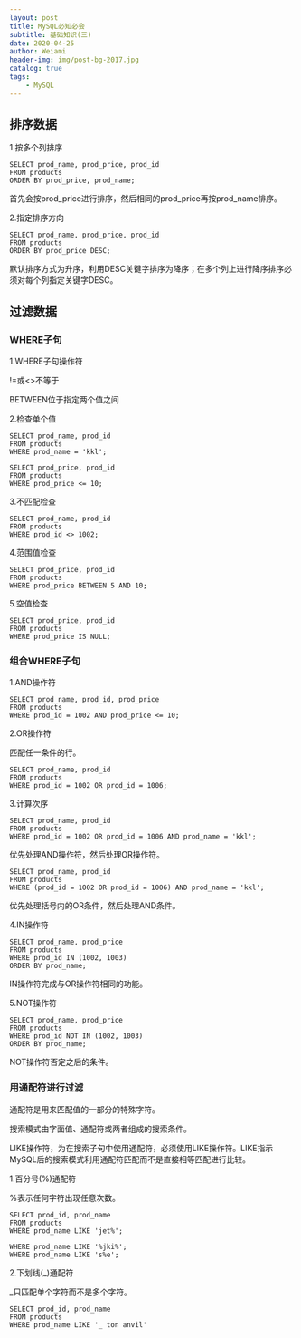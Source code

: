 ```yaml
---
layout: post
title: MySQL必知必会
subtitle: 基础知识(三)
date: 2020-04-25
author: Weiami
header-img: img/post-bg-2017.jpg
catalog: true
tags:
    - MySQL
---
```


## 排序数据

1.按多个列排序

```
SELECT prod_name, prod_price, prod_id
FROM products
ORDER BY prod_price, prod_name;
```

首先会按prod_price进行排序，然后相同的prod_price再按prod_name排序。

2.指定排序方向

```
SELECT prod_name, prod_price, prod_id
FROM products
ORDER BY prod_price DESC;
```

默认排序方式为升序，利用DESC关键字排序为降序；在多个列上进行降序排序必须对每个列指定关键字DESC。

## 过滤数据

### WHERE子句

1.WHERE子句操作符

!=或<>不等于

BETWEEN位于指定两个值之间

2.检查单个值

```
SELECT prod_name, prod_id
FROM products
WHERE prod_name = 'kkl';
```

```
SELECT prod_price, prod_id
FROM products
WHERE prod_price <= 10;
```

3.不匹配检查

```
SELECT prod_name, prod_id
FROM products
WHERE prod_id <> 1002;
```

4.范围值检查

```
SELECT prod_price, prod_id
FROM products
WHERE prod_price BETWEEN 5 AND 10;
```

5.空值检查

```
SELECT prod_price, prod_id
FROM products
WHERE prod_price IS NULL;
```

### 组合WHERE子句

1.AND操作符

```
SELECT prod_name, prod_id, prod_price
FROM products
WHERE prod_id = 1002 AND prod_price <= 10;
```

2.OR操作符

匹配任一条件的行。

```
SELECT prod_name, prod_id
FROM products
WHERE prod_id = 1002 OR prod_id = 1006;
```

3.计算次序

```
SELECT prod_name, prod_id
FROM products
WHERE prod_id = 1002 OR prod_id = 1006 AND prod_name = 'kkl';
```

优先处理AND操作符，然后处理OR操作符。

```
SELECT prod_name, prod_id
FROM products
WHERE (prod_id = 1002 OR prod_id = 1006) AND prod_name = 'kkl';
```

优先处理括号内的OR条件，然后处理AND条件。

4.IN操作符

```
SELECT prod_name, prod_price
FROM products
WHERE prod_id IN (1002, 1003)
ORDER BY prod_name;
```

IN操作符完成与OR操作符相同的功能。

5.NOT操作符

```
SELECT prod_name, prod_price
FROM products
WHERE prod_id NOT IN (1002, 1003)
ORDER BY prod_name;
```

NOT操作符否定之后的条件。

### 用通配符进行过滤

通配符是用来匹配值的一部分的特殊字符。

搜索模式由字面值、通配符或两者组成的搜索条件。

LIKE操作符，为在搜索子句中使用通配符，必须使用LIKE操作符。LIKE指示MySQL后的搜索模式利用通配符匹配而不是直接相等匹配进行比较。
 
1.百分号(%)通配符

%表示任何字符出现任意次数。

```
SELECT prod_id, prod_name
FROM products
WHERE prod_name LIKE 'jet%';
```

```
WHERE prod_name LIKE '%jki%';
WHERE prod_name LIKE 's%e';
```

2.下划线(_)通配符

_只匹配单个字符而不是多个字符。

```
SELECT prod_id, prod_name
FROM products
WHERE prod_name LIKE '_ ton anvil'
```
